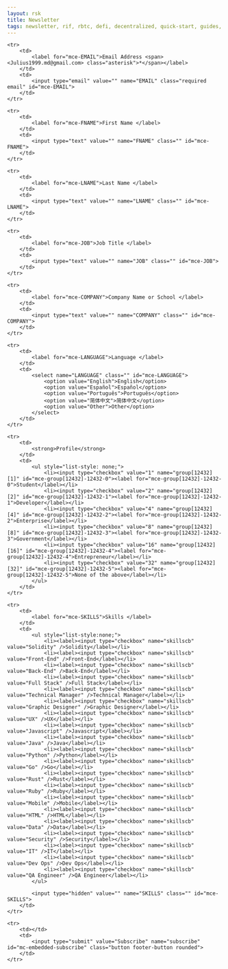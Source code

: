 ```yaml
---
layout: rsk
title: Newsletter
tags: newsletter, rif, rbtc, defi, decentralized, quick-start, guides, tutorial, networks, dapps, tools, rsk, ethereum, smart-contracts, install, get-started, how-to, mainnet, testnet, contracts, wallets, web3, crypto
---
```



<form action="https://rsk.us15.list-manage.com/subscribe/post?u=f52247d792ffe22c6f7be1379&amp;id=a7030f092b" method="post" id="newsletter-form" class="validate" target="_blank" novalidate>

<table class="table newsletter">

    <tr>
        <td>
            <label for="mce-EMAIL">Email Address <span><Julius1999.md@gmail.com> class="asterisk">*</span></label>
        </td>
        <td>
            <input type="email" value="" name="EMAIL" class="required email" id="mce-EMAIL">
        </td>
    </tr>

    <tr>
        <td>
            <label for="mce-FNAME">First Name </label>
        </td>
        <td>
            <input type="text" value="" name="FNAME" class="" id="mce-FNAME">
        </td>
    </tr>

    <tr>
        <td>
            <label for="mce-LNAME">Last Name </label>
        </td>
        <td>
            <input type="text" value="" name="LNAME" class="" id="mce-LNAME">
        </td>
    </tr>

    <tr>
        <td>
            <label for="mce-JOB">Job Title </label>
        </td>
        <td>
            <input type="text" value="" name="JOB" class="" id="mce-JOB">
        </td>
    </tr>

    <tr>
        <td>
            <label for="mce-COMPANY">Company Name or School </label>
        </td>
        <td>
            <input type="text" value="" name="COMPANY" class="" id="mce-COMPANY">
        </td>
    </tr>

    <tr>
        <td>
            <label for="mce-LANGUAGE">Language </label>
        </td>
        <td>
            <select name="LANGUAGE" class="" id="mce-LANGUAGE">
                <option value="English">English</option>
                <option value="Español">Español</option>
                <option value="Português">Português</option>
                <option value="简体中文">简体中文</option>
                <option value="Other">Other</option>
            </select>
        </td>
    </tr>

    <tr>
        <td>
            <strong>Profile</strong>
        </td>
        <td>
            <ul style="list-style: none;">
                <li><input type="checkbox" value="1" name="group[12432][1]" id="mce-group[12432]-12432-0"><label for="mce-group[12432]-12432-0">Student</label></li>
                <li><input type="checkbox" value="2" name="group[12432][2]" id="mce-group[12432]-12432-1"><label for="mce-group[12432]-12432-1">Developer</label></li>
                <li><input type="checkbox" value="4" name="group[12432][4]" id="mce-group[12432]-12432-2"><label for="mce-group[12432]-12432-2">Enterprise</label></li>
                <li><input type="checkbox" value="8" name="group[12432][8]" id="mce-group[12432]-12432-3"><label for="mce-group[12432]-12432-3">Government</label></li>
                <li><input type="checkbox" value="16" name="group[12432][16]" id="mce-group[12432]-12432-4"><label for="mce-group[12432]-12432-4">Entrepreneur</label></li>
                <li><input type="checkbox" value="32" name="group[12432][32]" id="mce-group[12432]-12432-5"><label for="mce-group[12432]-12432-5">None of the above</label></li>
            </ul>
        </td>
    </tr>
    
    <tr>
        <td>
            <label for="mce-SKILLS">Skills </label>
        </td>
        <td>
            <ul style="list-style:none;">
                <li><label><input type="checkbox" name="skillscb" value="Solidity" />Solidity</label></li>
                <li><label><input type="checkbox" name="skillscb" value="Front-End" />Front-End</label></li>
                <li><label><input type="checkbox" name="skillscb" value="Back-End" />Back-End</label></li>
                <li><label><input type="checkbox" name="skillscb" value="Full Stack" />Full Stack</label></li>
                <li><label><input type="checkbox" name="skillscb" value="Technical Manager" />Technical Manager</label></li>
                <li><label><input type="checkbox" name="skillscb" value="Graphic Designer" />Graphic Designer</label></li>
                <li><label><input type="checkbox" name="skillscb" value="UX" />UX</label></li>
                <li><label><input type="checkbox" name="skillscb" value="Javascript" />Javascript</label></li>
                <li><label><input type="checkbox" name="skillscb" value="Java" />Java</label></li>
                <li><label><input type="checkbox" name="skillscb" value="Python" />Python</label></li>
                <li><label><input type="checkbox" name="skillscb" value="Go" />Go</label></li>
                <li><label><input type="checkbox" name="skillscb" value="Rust" />Rust</label></li>
                <li><label><input type="checkbox" name="skillscb" value="Ruby" />Ruby</label></li>
                <li><label><input type="checkbox" name="skillscb" value="Mobile" />Mobile</label></li>
                <li><label><input type="checkbox" name="skillscb" value="HTML" />HTML</label></li>
                <li><label><input type="checkbox" name="skillscb" value="Data" />Data</label></li>
                <li><label><input type="checkbox" name="skillscb" value="Security" />Security</label></li>
                <li><label><input type="checkbox" name="skillscb" value="IT" />IT</label></li>
                <li><label><input type="checkbox" name="skillscb" value="Dev Ops" />Dev Ops</label></li>
                <li><label><input type="checkbox" name="skillscb" value="QA Engineer" />QA Engineer</label></li>
            </ul>
        
            <input type="hidden" value="" name="SKILLS" class="" id="mce-SKILLS">
        </td>
    </tr>

    <tr>
        <td></td>
        <td>
            <input type="submit" value="Subscribe" name="subscribe" id="mc-embedded-subscribe" class="button footer-button rounded">
        </td>
    </tr>

</table>

</form>
